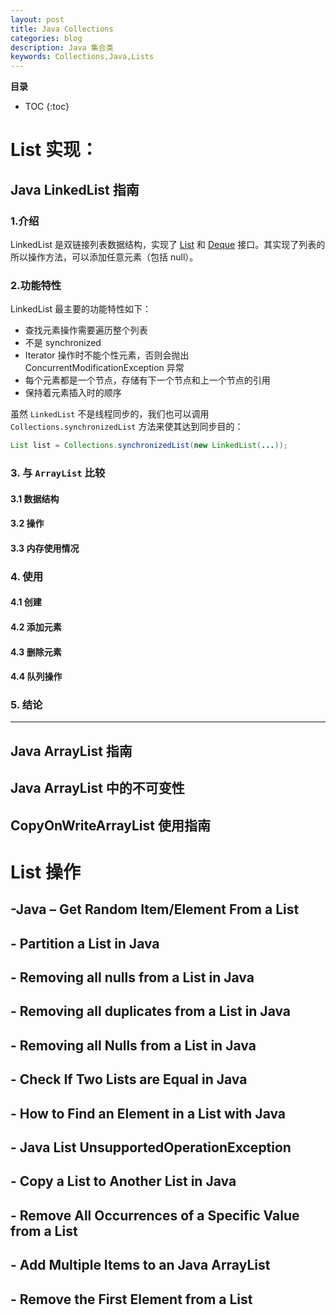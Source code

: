 ```yaml
---
layout: post
title: Java Collections
categories: blog
description: Java 集合类
keywords: Collections,Java,Lists
---
```

**目录**

* TOC
{:toc}


# List 实现：
## Java LinkedList 指南
### 1.介绍
LinkedList 是双链接列表数据结构，实现了 [List](https://docs.oracle.com/javase/8/docs/api/java/util/List.html) 和 [Deque](https://docs.oracle.com/javase/8/docs/api/java/util/Deque.html) 接口。其实现了列表的所以操作方法，可以添加任意元素（包括 null）。
### 2.功能特性
LinkedList 最主要的功能特性如下： 

* 查找元素操作需要遍历整个列表
* 不是 synchronized
* Iterator 操作时不能个性元素，否则会抛出 ConcurrentModificationException 异常
* 每个元素都是一个节点，存储有下一个节点和上一个节点的引用
* 保持着元素插入时的顺序

虽然 `LinkedList` 不是线程同步的，我们也可以调用 `Collections.synchronizedList` 方法来使其达到同步目的：

```java
List list = Collections.synchronizedList(new LinkedList(...));
```

### 3. 与 `ArrayList` 比较
#### 3.1 数据结构
#### 3.2 操作
#### 3.3 内存使用情况
### 4. 使用
#### 4.1 创建
#### 4.2 添加元素
#### 4.3 删除元素
#### 4.4 队列操作
### 5. 结论
---
## Java ArrayList 指南

## Java ArrayList 中的不可变性

## CopyOnWriteArrayList 使用指南

# List 操作
## -Java – Get Random Item/Element From a List
## - Partition a List in Java
## - Removing all nulls from a List in Java
## - Removing all duplicates from a List in Java
## - Removing all Nulls from a List in Java
## - Check If Two Lists are Equal in Java
## - How to Find an Element in a List with Java
## - Java List UnsupportedOperationException
## - Copy a List to Another List in Java
## - Remove All Occurrences of a Specific Value from a List
## - Add Multiple Items to an Java ArrayList
## - Remove the First Element from a List
